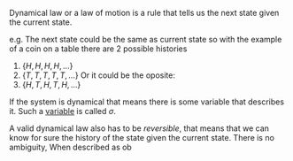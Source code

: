 Dynamical law or a law of motion is a rule that tells us the next state given the current state.

e.g. The next state could be the same as current state so with the example of  a coin on a table there are 2 possible histories
1. $\{H, H, H, H, \dots\}$
2. $\{T, T, T, T, T, \dots\}$
Or it could be the oposite:
1. $\{H, T, H, T, H, \dots\}$

If the system is dynamical that means there is some variable that describes it. Such a [variable](State%20variables.md) is called $\sigma$.

A valid dynamical law also has to be *reversible*, that means that we can know for sure the history of the state given the current state. There is no ambiguity, When described as ob